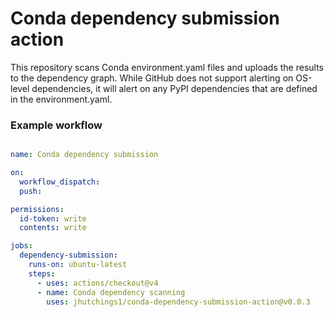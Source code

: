# Conda dependency submission action

This repository scans Conda environment.yaml files and uploads the results to the dependency graph. While GitHub does not support alerting on OS-level dependencies, it will alert on any PyPI dependencies that are defined in the environment.yaml. 


### Example workflow

```yaml

name: Conda dependency submission

on:
  workflow_dispatch:
  push:

permissions: 
  id-token: write
  contents: write

jobs:
  dependency-submission:
    runs-on: ubuntu-latest
    steps:
      - uses: actions/checkout@v4
      - name: Conda dependency scanning
        uses: jhutchings1/conda-dependency-submission-action@v0.0.3
```        
